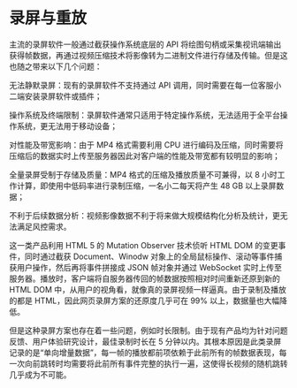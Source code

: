 # 录屏与重放

主流的录屏软件一般通过截获操作系统底层的 API 将绘图句柄或采集视讯端输出获得帧数据，再通过视频压缩技术将影像转为二进制文件进行存储及传输。但是这也随之带来以下几个问题：

无法静默录屏：现有的录屏软件不支持通过 API 调用，同时需要在每一位客服小二端安装录屏软件或插件；

操作系统及终端限制：录屏软件通常只适用于特定操作系统，无法适用于全平台操作系统，更无法用于移动设备；

对性能及带宽影响：由于 MP4 格式需要利用 CPU 进行编码及压缩，同时需要将压缩后的数据实时上传至服务器因此对客户端的性能及带宽都有较明显的影响；

全量录屏受制于存储及质量：MP4 格式的压缩及播放质量不可兼得，以 8 小时工作计算，即使用中低码率进行录制压缩，一名小二每天将产生 48 GB 以上录屏数据；

不利于后续数据分析：视频影像数据不利于将来做大规模结构化分析及统计，更无法满足风控需求。

这一类产品利用 HTML 5 的 Mutation Observer 技术侦听 HTML DOM 的变更事件，同时通过截获 Document、Winodw 对象上的全局鼠标操作、滚动等事件捕获用户操作，然后再将事件拼接成 JSON 帧对象并通过 WebSocket 实时上传至服务器。播放时，客户端将自服务器传回的帧数据按照相对时间重新还原到新的 HTML DOM 中，从用户的视角看，就像真的录屏视频一样逼真。由于录制及播放的都是 HTML，因此网页录屏方案的还原度几乎可在 99% 以上，数据量也大幅降低。

但是这种录屏方案也存在着一些问题，例如时长限制。由于现有产品均为针对问题反馈、用户体验研究设计，最佳录制时长在 5 分钟以内。其根本原因是此类录屏记录的是“单向增量数据”，每一帧的播放都前项依赖于此前所有的帧数据表现，每一次向前跳转时均需要将此前所有事件完整的执行一遍，这使得长视频的随机跳转几乎成为不可能。

